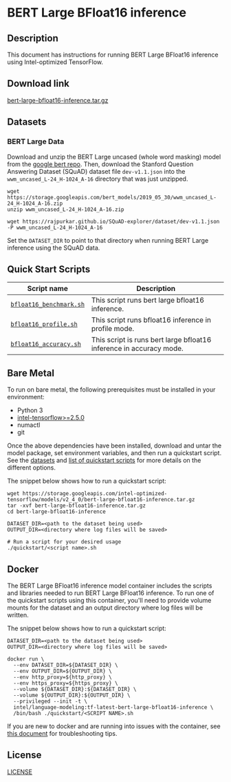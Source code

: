 <!--- 0. Title -->
# BERT Large BFloat16 inference

<!-- 10. Description -->
## Description

This document has instructions for running BERT Large BFloat16 inference using
Intel-optimized TensorFlow.

<!--- 20. Download link -->
## Download link

[bert-large-bfloat16-inference.tar.gz](https://storage.googleapis.com/intel-optimized-tensorflow/models/v2_4_0/bert-large-bfloat16-inference.tar.gz)

<!--- 30. Datasets -->
## Datasets

### BERT Large Data
Download and unzip the BERT Large uncased (whole word masking) model from the
[google bert repo](https://github.com/google-research/bert#pre-trained-models).
Then, download the Stanford Question Answering Dataset (SQuAD) dataset file `dev-v1.1.json` into the `wwm_uncased_L-24_H-1024_A-16` directory that was just unzipped.

```
wget https://storage.googleapis.com/bert_models/2019_05_30/wwm_uncased_L-24_H-1024_A-16.zip
unzip wwm_uncased_L-24_H-1024_A-16.zip

wget https://rajpurkar.github.io/SQuAD-explorer/dataset/dev-v1.1.json -P wwm_uncased_L-24_H-1024_A-16
```
Set the `DATASET_DIR` to point to that directory when running BERT Large inference using the SQuAD data.


<!--- 40. Quick Start Scripts -->
## Quick Start Scripts

| Script name | Description |
|-------------|-------------|
| [`bfloat16_benchmark.sh`](/quickstart/language_modeling/tensorflow/bert_large/inference/cpu/bfloat16/bfloat16_benchmark.sh) | This script runs bert large bfloat16 inference. |
| [`bfloat16_profile.sh`](/quickstart/language_modeling/tensorflow/bert_large/inference/cpu/bfloat16/bfloat16_profile.sh) | This script runs bfloat16 inference in profile mode. |
| [`bfloat16_accuracy.sh`](/quickstart/language_modeling/tensorflow/bert_large/inference/cpu/bfloat16/bfloat16_accuracy.sh) | This script is runs bert large bfloat16 inference in accuracy mode. |

<!--- 50. Bare Metal -->
## Bare Metal

To run on bare metal, the following prerequisites must be installed in your environment:
* Python 3
* [intel-tensorflow>=2.5.0](https://pypi.org/project/intel-tensorflow/)
* numactl
* git

Once the above dependencies have been installed, download and untar the model
package, set environment variables, and then run a quickstart script. See the
[datasets](#datasets) and [list of quickstart scripts](#quick-start-scripts)
for more details on the different options.

The snippet below shows how to run a quickstart script:
```
wget https://storage.googleapis.com/intel-optimized-tensorflow/models/v2_4_0/bert-large-bfloat16-inference.tar.gz
tar -xvf bert-large-bfloat16-inference.tar.gz
cd bert-large-bfloat16-inference

DATASET_DIR=<path to the dataset being used>
OUTPUT_DIR=<directory where log files will be saved>

# Run a script for your desired usage
./quickstart/<script name>.sh
```


<!--- 60. Docker -->
## Docker

The BERT Large BFloat16 inference model container includes the scripts and libraries
needed to run BERT Large BFloat16 inference. To run one of the quickstart scripts
using this container, you'll need to provide volume mounts for the
dataset and an output directory where log files will be written.

The snippet below shows how to run a quickstart script:
```
DATASET_DIR=<path to the dataset being used>
OUTPUT_DIR=<directory where log files will be saved>

docker run \
  --env DATASET_DIR=${DATASET_DIR} \
  --env OUTPUT_DIR=${OUTPUT_DIR} \
  --env http_proxy=${http_proxy} \
  --env https_proxy=${https_proxy} \
  --volume ${DATASET_DIR}:${DATASET_DIR} \
  --volume ${OUTPUT_DIR}:${OUTPUT_DIR} \
  --privileged --init -t \
  intel/language-modeling:tf-latest-bert-large-bfloat16-inference \
  /bin/bash ./quickstart/<SCRIPT NAME>.sh
```

If you are new to docker and are running into issues with the container,
see [this document](https://github.com/IntelAI/models/tree/master/docs/general/docker.md)
for troubleshooting tips.

<!--- 80. License -->
## License

[LICENSE](/LICENSE)

